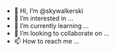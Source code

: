 - 👋 Hi, I’m @skywalkerski
- 👀 I’m interested in ...
- 🌱 I’m currently learning ...
- 💞️ I’m looking to collaborate on ...
- 📫 How to reach me ...

<!---
skywalkerski/skywalkerski is a ✨ special ✨ repository because its `README.md` (this file) appears on your GitHub profile.
You can click the Preview link to take a look at your changes.
--->

